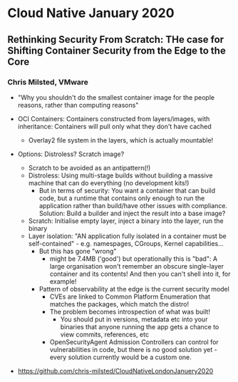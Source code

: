 # Cloud Native January 2020

## Rethinking Security From Scratch: THe case for Shifting Container Security from the Edge to the Core

### Chris Milsted, VMware

- "Why you shouldn't do the smallest container image for the people reasons, rather than computing reasons"

- OCI Containers: Containers constructed from layers/images, with inheritance: Containers will pull only what they don't have cached
  - Overlay2 file system in the layers, which is actually mountable!

- Options: Distroless? Scratch image?
  - Scratch to be avoided as an antipattern(!)
  - Distroless: Using multi-stage builds without building a massive machine that can do everything (no development kits!)
    - But in terms of security: You want a container that can build code, but a runtime that contains only enough to run the application rather than build/have other issues with compliance. Solution: Build a builder and inject the result into a base image?
  - Scratch: Initialise empty layer, inject a binary into the layer, run the binary
  - Layer isolation: "AN application fully isolated in a container must be self-contained" - e.g. namespages, CGroups, Kernel capabilities...
    - But this has gone "wrong"
      - might be 7.4MB ('good') but operationally this is "bad": A large organisation won't remember an obscure single-layer container and its contents! And then you can't shell into it, for example!
    - Pattern of observability at the edge is the current security model
      - CVEs are linked to Common Platform Enumeration that matches the packages, which match the distro!
      - The problem becomes introspection of what was built!
        - You should put in versions, metadata etc into your binaries that anyone running the app gets a chance to view commits, references, etc
      - OpenSecurityAgent Admission Controllers can control for vulnerabilities in code, but there is no good solution yet - every solution currently would be a custom one.
 -  https://github.com/chris-milsted/CloudNativeLondonJanuery2020


##